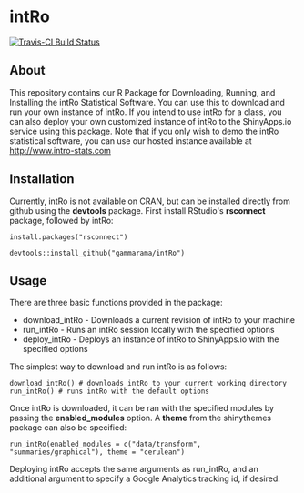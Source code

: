 # intRo
[![Travis-CI Build Status](https://travis-ci.org/gammarama/intRo.svg?branch=master)](https://travis-ci.org/gammarama/intRo)

## About
This repository contains our R Package for Downloading, Running, and Installing the intRo Statistical Software. You can use this to download and run your own instance of intRo. If you intend to use intRo for a class, you can also deploy your own customized instance of intRo to the ShinyApps.io service using this package. Note that if you only wish to demo the intRo statistical software, you can use our hosted instance available at http://www.intro-stats.com

## Installation
Currently, intRo is not available on CRAN, but can be installed directly from github using the **devtools** package. First install RStudio's **rsconnect** package, followed by intRo:

`install.packages("rsconnect")`

`devtools::install_github("gammarama/intRo")`

## Usage

There are three basic functions provided in the package:

* download_intRo - Downloads a current revision of intRo to your machine
* run_intRo - Runs an intRo session locally with the specified options
* deploy_intRo - Deploys an instance of intRo to ShinyApps.io with the specified options

The simplest way to download and run intRo is as follows:

    download_intRo() # downloads intRo to your current working directory
    run_intRo() # runs intRo with the default options

Once intRo is downloaded, it can be ran with the specified modules by passing the **enabled_modules** option. A **theme** from the shinythemes package can also be specified:

    run_intRo(enabled_modules = c("data/transform", "summaries/graphical"), theme = "cerulean")

Deploying intRo accepts the same arguments as run_intRo, and an additional argument to specify a Google Analytics tracking id, if desired.
